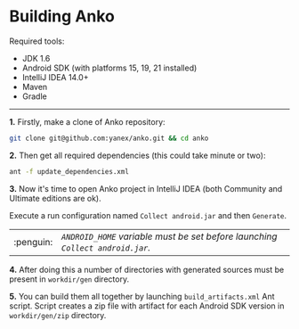 Building Anko
===========

Required tools:

* JDK 1.6
* Android SDK (with platforms 15, 19, 21 installed)
* IntelliJ IDEA 14.0+
* Maven
* Gradle

***

**1.** Firstly, make a clone of Anko repository:

```bash
git clone git@github.com:yanex/anko.git && cd anko
```

**2.** Then get all required dependencies (this could take minute or two):

```bash
ant -f update_dependencies.xml
```

**3.** Now it's time to open Anko project in IntelliJ IDEA (both Community and Ultimate editions are ok).

Execute a run configuration named `Collect android.jar` and then `Generate`.

<table>
<tr><td width="50px" align="center">:penguin:</td>
<td>
<i><code>ANDROID_HOME</code> variable must be set before launching <code>Collect android.jar</code>.</i>
</td>
</tr>
</table>

**4.** After doing this a number of directories with generated sources must be present in `workdir/gen` directory.

**5.** You can build them all together by launching `build_artifacts.xml` Ant script. Script creates a zip file with artifact for each Android SDK version in `workdir/gen/zip` directory.
